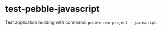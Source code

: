 # test-pebble-javascript

Test application building with command: `pebble new-project --javascript`.

